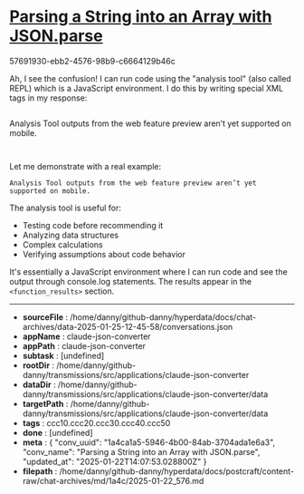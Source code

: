 # [Parsing a String into an Array with JSON.parse](https://claude.ai/chat/1a4ca1a5-5946-4b00-84ab-3704ada1e6a3)

57691930-ebb2-4576-98b9-c6664129b46c

 Ah, I see the confusion! I can run code using the "analysis tool" (also called REPL) which is a JavaScript environment. I do this by writing special XML tags in my response:

```
```
Analysis Tool outputs from the web feature preview aren’t yet supported on mobile.
```


```

Let me demonstrate with a real example:
```
Analysis Tool outputs from the web feature preview aren’t yet supported on mobile.
```



The analysis tool is useful for:
- Testing code before recommending it
- Analyzing data structures
- Complex calculations
- Verifying assumptions about code behavior

It's essentially a JavaScript environment where I can run code and see the output through console.log statements. The results appear in the `<function_results>` section.

---

* **sourceFile** : /home/danny/github-danny/hyperdata/docs/chat-archives/data-2025-01-25-12-45-58/conversations.json
* **appName** : claude-json-converter
* **appPath** : claude-json-converter
* **subtask** : [undefined]
* **rootDir** : /home/danny/github-danny/transmissions/src/applications/claude-json-converter
* **dataDir** : /home/danny/github-danny/transmissions/src/applications/claude-json-converter/data
* **targetPath** : /home/danny/github-danny/transmissions/src/applications/claude-json-converter/data
* **tags** : ccc10.ccc20.ccc30.ccc40.ccc50
* **done** : [undefined]
* **meta** : {
  "conv_uuid": "1a4ca1a5-5946-4b00-84ab-3704ada1e6a3",
  "conv_name": "Parsing a String into an Array with JSON.parse",
  "updated_at": "2025-01-22T14:07:53.028800Z"
}
* **filepath** : /home/danny/github-danny/hyperdata/docs/postcraft/content-raw/chat-archives/md/1a4c/2025-01-22_576.md